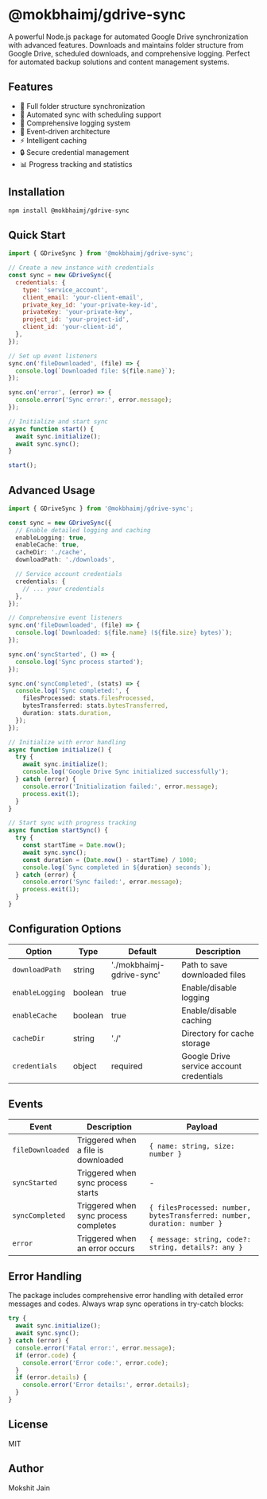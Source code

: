 # @mokbhaimj/gdrive-sync

A powerful Node.js package for automated Google Drive synchronization with advanced features. Downloads and maintains folder structure from Google Drive, scheduled downloads, and comprehensive logging. Perfect for automated backup solutions and content management systems.

## Features

- 📁 Full folder structure synchronization
- 🔄 Automated sync with scheduling support
- 📝 Comprehensive logging system
- 🚀 Event-driven architecture
- ⚡ Intelligent caching
- 🔒 Secure credential management
- 📊 Progress tracking and statistics

## Installation

```bash
npm install @mokbhaimj/gdrive-sync
```

## Quick Start

```javascript
import { GDriveSync } from '@mokbhaimj/gdrive-sync';

// Create a new instance with credentials
const sync = new GDriveSync({
  credentials: {
    type: 'service_account',
    client_email: 'your-client-email',
    private_key_id: 'your-private-key-id',
    privateKey: 'your-private-key',
    project_id: 'your-project-id',
    client_id: 'your-client-id',
  },
});

// Set up event listeners
sync.on('fileDownloaded', (file) => {
  console.log(`Downloaded file: ${file.name}`);
});

sync.on('error', (error) => {
  console.error('Sync error:', error.message);
});

// Initialize and start sync
async function start() {
  await sync.initialize();
  await sync.sync();
}

start();
```

## Advanced Usage

```typescript
import { GDriveSync } from '@mokbhaimj/gdrive-sync';

const sync = new GDriveSync({
  // Enable detailed logging and caching
  enableLogging: true,
  enableCache: true,
  cacheDir: './cache',
  downloadPath: './downloads',

  // Service account credentials
  credentials: {
    // ... your credentials
  },
});

// Comprehensive event listeners
sync.on('fileDownloaded', (file) => {
  console.log(`Downloaded: ${file.name} (${file.size} bytes)`);
});

sync.on('syncStarted', () => {
  console.log('Sync process started');
});

sync.on('syncCompleted', (stats) => {
  console.log('Sync completed:', {
    filesProcessed: stats.filesProcessed,
    bytesTransferred: stats.bytesTransferred,
    duration: stats.duration,
  });
});

// Initialize with error handling
async function initialize() {
  try {
    await sync.initialize();
    console.log('Google Drive Sync initialized successfully');
  } catch (error) {
    console.error('Initialization failed:', error.message);
    process.exit(1);
  }
}

// Start sync with progress tracking
async function startSync() {
  try {
    const startTime = Date.now();
    await sync.sync();
    const duration = (Date.now() - startTime) / 1000;
    console.log(`Sync completed in ${duration} seconds`);
  } catch (error) {
    console.error('Sync failed:', error.message);
    process.exit(1);
  }
}
```

## Configuration Options

| Option          | Type    | Default                   | Description                              |
| --------------- | ------- | ------------------------- | ---------------------------------------- |
| `downloadPath`  | string  | './mokbhaimj-gdrive-sync' | Path to save downloaded files            |
| `enableLogging` | boolean | true                      | Enable/disable logging                   |
| `enableCache`   | boolean | true                      | Enable/disable caching                   |
| `cacheDir`      | string  | './'                      | Directory for cache storage              |
| `credentials`   | object  | required                  | Google Drive service account credentials |

## Events

| Event            | Description                           | Payload                                                                  |
| ---------------- | ------------------------------------- | ------------------------------------------------------------------------ |
| `fileDownloaded` | Triggered when a file is downloaded   | `{ name: string, size: number }`                                         |
| `syncStarted`    | Triggered when sync process starts    | -                                                                        |
| `syncCompleted`  | Triggered when sync process completes | `{ filesProcessed: number, bytesTransferred: number, duration: number }` |
| `error`          | Triggered when an error occurs        | `{ message: string, code?: string, details?: any }`                      |

## Error Handling

The package includes comprehensive error handling with detailed error messages and codes. Always wrap sync operations in try-catch blocks:

```javascript
try {
  await sync.initialize();
  await sync.sync();
} catch (error) {
  console.error('Fatal error:', error.message);
  if (error.code) {
    console.error('Error code:', error.code);
  }
  if (error.details) {
    console.error('Error details:', error.details);
  }
}
```

## License

MIT

## Author

Mokshit Jain
